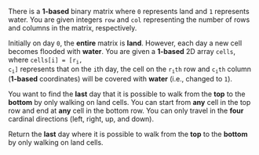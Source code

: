 There is a **1-based** binary matrix where `0` represents land and `1` represents water. You are given integers `row` and `col` representing the number of rows and columns in the matrix, respectively.

Initially on day `0`, the **entire** matrix is **land**. However, each day a new cell becomes flooded with **water**. You are given a **1-based** 2D array `cells`, where <code>cells[i] = [r<sub>i</sub>, c<sub>i</sub>]</code> represents that on the `i`th day, the cell on the <code>r<sub>i</sub>th</code> row and <code>c<sub>i</sub>th</code> column (**1-based** coordinates) will be covered with **water** (i.e., changed to `1`).

You want to find the **last** day that it is possible to walk from the **top** to the **bottom** by only walking on land cells. You can start from **any** cell in the top row and end at **any** cell in the bottom row. You can only travel in the **four** cardinal directions (left, right, up, and down).

Return the **last** day where it is possible to walk from the **top** to the **bottom** by only walking on land cells.